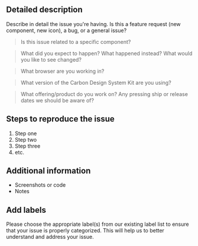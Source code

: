 <!-- Feel free to remove sections that aren't relevant.

## Title line template: [Title]: Brief description

-->

## Detailed description

Describe in detail the issue you're having. Is this a feature request (new component, new icon), a bug, or a general issue?


> Is this issue related to a specific component?


> What did you expect to happen? What happened instead? What would you like to see changed?



> What browser are you working in?



> What version of the Carbon Design System Kit are you using?



> What offering/product do you work on? Any pressing ship or release dates we should be aware of?


## Steps to reproduce the issue

1. Step one
2. Step two
3. Step three
4. etc.


## Additional information

* Screenshots or code
* Notes


## Add labels
Please choose the appropriate label(s) from our existing label list to ensure that your issue is properly categorized. This will help us to better understand and address your issue.
